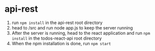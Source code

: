 # api-rest

1. run `npm install` in the api-rest root directory
2. head to /src and run node app.js to keep the server running
3. After the server is running, head to the react application and run `npm install` in the todos-react-api root directory
4. When the npm installation is done, run `npm start`